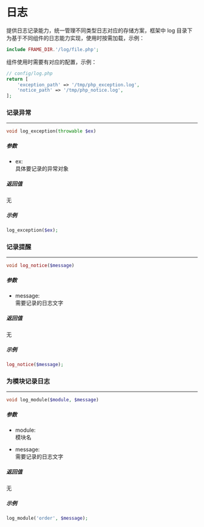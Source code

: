 # 日志

提供日志记录能力，统一管理不同类型日志对应的存储方案，框架中 log 目录下为基于不同组件的日志能力实现，使用时按需加载，示例：
```php
include FRAME_DIR.'/log/file.php';
```
组件使用时需要有对应的配置，示例：
```php
// config/log.php
return [
    'exception_path' => '/tmp/php_exception.log',
    'notice_path' => '/tmp/php_notice.log',
];
```


### 记录异常
----
```php
void log_exception(throwable $ex)
```
##### 参数
- ex:  
    具体要记录的异常对象

##### 返回值
无

##### 示例
```php
log_exception($ex);
```











### 记录提醒
----
```php
void log_notice($message)
```
##### 参数
- message:  
    需要记录的日志文字

##### 返回值
无

##### 示例
```php
log_notice($message);
```



















### 为模块记录日志
----
```php
void log_module($module, $message)
```
##### 参数
- module:  
    模块名

- message:  
    需要记录的日志文字

##### 返回值
无

##### 示例
```php
log_module('order', $message);
```

